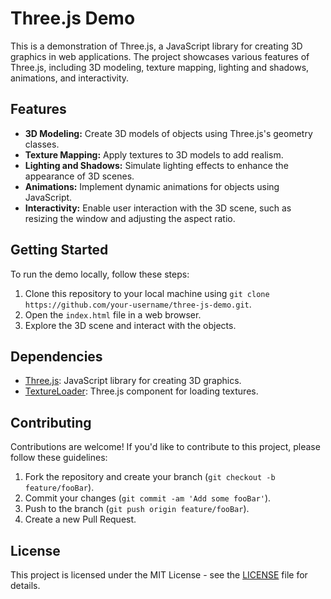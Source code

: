 # Three.js Demo

This is a demonstration of Three.js, a JavaScript library for creating 3D graphics in web applications. The project showcases various features of Three.js, including 3D modeling, texture mapping, lighting and shadows, animations, and interactivity.

## Features

- **3D Modeling:** Create 3D models of objects using Three.js's geometry classes.
- **Texture Mapping:** Apply textures to 3D models to add realism.
- **Lighting and Shadows:** Simulate lighting effects to enhance the appearance of 3D scenes.
- **Animations:** Implement dynamic animations for objects using JavaScript.
- **Interactivity:** Enable user interaction with the 3D scene, such as resizing the window and adjusting the aspect ratio.

## Getting Started

To run the demo locally, follow these steps:

1. Clone this repository to your local machine using `git clone https://github.com/your-username/three-js-demo.git`.
2. Open the `index.html` file in a web browser.
3. Explore the 3D scene and interact with the objects.

## Dependencies

- [Three.js](https://threejs.org/): JavaScript library for creating 3D graphics.
- [TextureLoader](https://threejs.org/docs/#api/en/loaders/TextureLoader): Three.js component for loading textures.

## Contributing

Contributions are welcome! If you'd like to contribute to this project, please follow these guidelines:

1. Fork the repository and create your branch (`git checkout -b feature/fooBar`).
2. Commit your changes (`git commit -am 'Add some fooBar'`).
3. Push to the branch (`git push origin feature/fooBar`).
4. Create a new Pull Request.

## License

This project is licensed under the MIT License - see the [LICENSE](LICENSE) file for details.
